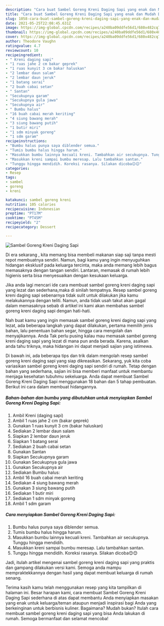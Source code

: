 ```yaml
---
description: "Cara buat Sambel Goreng Kreni Daging Sapi yang enak dan Mudah Dibuat"
title: "Cara buat Sambel Goreng Kreni Daging Sapi yang enak dan Mudah Dibuat"
slug: 1058-cara-buat-sambel-goreng-kreni-daging-sapi-yang-enak-dan-mudah-dibuat
date: 2021-05-25T22:08:45.631Z
image: https://img-global.cpcdn.com/recipes/a240ba09ddfe56d1/680x482cq70/sambel-goreng-kreni-daging-sapi-foto-resep-utama.jpg
thumbnail: https://img-global.cpcdn.com/recipes/a240ba09ddfe56d1/680x482cq70/sambel-goreng-kreni-daging-sapi-foto-resep-utama.jpg
cover: https://img-global.cpcdn.com/recipes/a240ba09ddfe56d1/680x482cq70/sambel-goreng-kreni-daging-sapi-foto-resep-utama.jpg
author: Theodore Vaughn
ratingvalue: 4.7
reviewcount: 10
recipeingredient:
- " Kreni daging sapi"
- "1 ruas jahe 2 cm bakar geprek"
- "1 ruas kunyit 3 cm bakar haluskan"
- "2 lembar daun salam"
- "2 lembar daun jeruk"
- "1 batang serai"
- "2 buah cabai setan"
- " Santan"
- "Secukupnya garam"
- "Secukupnya gula jawa"
- "Secukupnya air"
- " Bumbu halus"
- "16 buah cabai merah keriting"
- "4 siung bawang merah"
- "3 siung bawang putih"
- "1 butir miri"
- "1 sdm minyak goreng"
- "1 sdm garam"
recipeinstructions:
- "Bumbu halus punya saya diblender semua."
- "Tumis bumbu halus hingga harum."
- "Masukkan bumbu lainnya kecuali kreni. Tambahkan air secukupnya. Tunggu hingga mendidih."
- "Masukkan kreni sampai bumbu meresap. Lalu tambahkan santan."
- "Tunggu hingga mendidih. Koreksi rasanya. Silakan dicoba😊😊"
categories:
- Resep
tags:
- sambel
- goreng
- kreni

katakunci: sambel goreng kreni 
nutrition: 105 calories
recipecuisine: Indonesian
preptime: "PT17M"
cooktime: "PT45M"
recipeyield: "2"
recipecategory: Dessert

---
```



![Sambel Goreng Kreni Daging Sapi](https://img-global.cpcdn.com/recipes/a240ba09ddfe56d1/680x482cq70/sambel-goreng-kreni-daging-sapi-foto-resep-utama.jpg)

Di era  sekarang , kita memang bisa membeli makanan siap saji tanpa mesti repot membuatnya sendiri. Namun, bagi kamu yang ingin menyuguhkan hidangan eksklusif pada keluarga tercinta, maka anda memang lebih bagus memasaknya dengan tangan sendiri. Lantaran, memasak di rumah lebih higienis serta bisa menyesuaikan dengan kesukaan keluarga.

Jika anda lagi mencari ide cara membuat sambel goreng kreni daging sapi yang lezat dan sederhana,maka di sinilah tempatnya. Resep sambel goreng kreni daging sapi  sebenarnya tidak sulit untuk dilakukan jika kamu melakukannya dengan teliti. Namun, anda tidak usah takut akan gagal dalam memasaknya 
sebab di artikel ini kami akan membahas sambel goreng kreni daging sapi dengan hati-hati.  



Nah buat kamu yang ingin memasak sambel goreng kreni daging sapi yang lezat, ada beberapa langkah yang dapat dilakukan, pertama memilih jenis bahan, lalu penentuan bahan segar, hingga cara mengolah dan menyajikannya. Anda Tak perlu pusing kalau mau memasak sambel goreng kreni daging sapi yang lezat di mana pun anda berada. Karena, asalkan anda  tahu triknya, maka hidangan ini dapat menjadi sajian yang istimewa.

Di bawah ini, ada beberapa tips dan trik dalam mengolah resep sambel goreng kreni daging sapi yang siap dikreasikan. Sekarang, yuk kita coba variasikan sambel goreng kreni daging sapi sendiri di rumah. Tetap dengan bahan yang sederhana, sajian ini bisa memberi manfaat untuk membantu menjaga kesehatan tubuhmu sekeluarga. Anda dapat membuat Sambel Goreng Kreni Daging Sapi menggunakan 18 bahan dan 5 tahap pembuatan. Berikut ini cara dalam membuat hidangannya.

<!--inarticleads1-->

##### Bahan-bahan dan bumbu yang dibutuhkan untuk menyiapkan Sambel Goreng Kreni Daging Sapi:

1. Ambil  Kreni (daging sapi)
1. Ambil 1 ruas jahe 2 cm (bakar geprek)
1. Gunakan 1 ruas kunyit 3 cm (bakar haluskan)
1. Sediakan 2 lembar daun salam
1. Siapkan 2 lembar daun jeruk
1. Siapkan 1 batang serai
1. Sediakan 2 buah cabai setan
1. Gunakan  Santan
1. Siapkan Secukupnya garam
1. Gunakan Secukupnya gula jawa
1. Gunakan Secukupnya air
1. Sediakan  Bumbu halus:
1. Ambil 16 buah cabai merah keriting
1. Sediakan 4 siung bawang merah
1. Gunakan 3 siung bawang putih
1. Sediakan 1 butir miri
1. Sediakan 1 sdm minyak goreng
1. Ambil 1 sdm garam




<!--inarticleads2-->

##### Cara menyiapkan Sambel Goreng Kreni Daging Sapi:

1. Bumbu halus punya saya diblender semua.
1. Tumis bumbu halus hingga harum.
1. Masukkan bumbu lainnya kecuali kreni. Tambahkan air secukupnya. Tunggu hingga mendidih.
1. Masukkan kreni sampai bumbu meresap. Lalu tambahkan santan.
1. Tunggu hingga mendidih. Koreksi rasanya. Silakan dicoba😊😊




Jadi, itulah artikel mengenai  sambel goreng kreni daging sapi  yang praktis dan gampang dilakukan versi kami. Semoga anda mampu mempraktekkannya dengan hasil yang dapat membuat keluarga di rumah senang. 

Terima kasih kamu telah menggunakan resep yang kita tampilkan di halaman ini. Besar harapan kami, cara membuat  Sambel Goreng Kreni Daging Sapi sederhana di atas dapat membantu Anda menyiapkan masakan yang enak untuk keluarga/teman ataupun menjadi inspirasi bagi Anda yang berkeinginan untuk berbisnis kuliner. Bagaimana? Mudah bukan? Itulah cara membuat sambel goreng kreni daging sapi yang bisa Anda lakukan di rumah. Semoga bermanfaat dan selamat mencoba!

